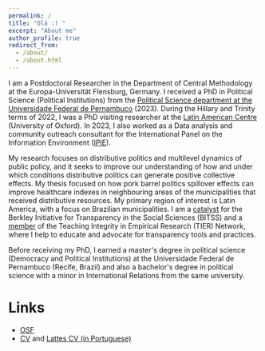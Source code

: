 ```yaml
---
permalink: /
title: "Olá :) "
excerpt: "About me"
author_profile: true
redirect_from: 
  - /about/
  - /about.html
---
```


I am a Postdoctoral Researcher in the Department of Central Methodology at the Europa-Universität Flensburg, Germany. I received a PhD in Political Science (Political Institutions) from the [Political Science department at the Universidade Federal de Pernambuco](https://www.ufpe.br/politica) (2023). During the Hillary and Trinity terms of 2022, I was a PhD visiting researcher at the [Latin American Centre](https://www.lac.ox.ac.uk/people/amanda-domingos) (University of Oxford). In 2023, I also worked as a Data analysis and community outreach consultant for the International Panel on the Information Environment ([IPIE](https://ipie.info/)).

My research focuses on distributive politics and multilevel dynamics of public policy, and it seeks to improve our understanding of how and under which conditions distributive politics can generate positive collective effects. My thesis focused on how pork barrel politics spillover effects can improve healthcare indexes in neighbouring areas of the municipalities that received distributive resources. My primary region of interest is Latin America, with a focus on Brazilian municipalities. I am a [catalyst](https://www.bitss.org/people/amanda-domingos/) for the Berkley Initiative for Transparency in the Social Sciences (BITSS) and a [member](https://www.projecttier.org/person/amanda-domingos/) of the Teaching Integrity in Empirical Research (TIER) Network, where I help to educate and advocate for transparency tools and practices. 

Before receiving my PhD, I earned a master's degree in political science (Democracy and Political Institutions) at the Universidade Federal de Pernambuco (Recife, Brazil) and also a bachelor's degree in political science with a minor in International Relations from the same university. 


Links
====
* [OSF](https://osf.io/pdx9m/)
* [CV](files/CV_AmandaDomingos.pdf) and [Lattes CV (in Portuguese)](http://lattes.cnpq.br/5884024723748321)
